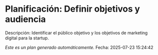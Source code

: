 # Planificación: Definir objetivos y audiencia

Descripción: Identificar el público objetivo y los objetivos de marketing digital para la startup.

*Este es un plan generado automáticamente.*
Fecha: 2025-07-23 15:24:42
